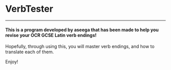 # VerbTester
---
#### This is a program developed by aseega that has been made to help you revise your OCR GCSE Latin verb endings!

Hopefully, through using this, you will master verb endings, and how to translate each of them. 

Enjoy!
